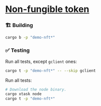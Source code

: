 

# [Non-fungible token](https://wiki.gear-tech.io/docs/examples/Standards/gnft-721)

### 🏗️ Building

```sh
cargo b -p "demo-nft*"
```

### ✅ Testing

Run all tests, except `gclient` ones:
```sh
cargo t -p "demo-nft*" -- --skip gclient
```

Run all tests:
```sh
# Download the node binary.
cargo xtask node
cargo t -p "demo-nft*"
```
